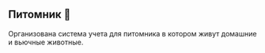 ## Питомник 🐶
Организована система учета для питомника в котором живут домашние и вьючные животные.
